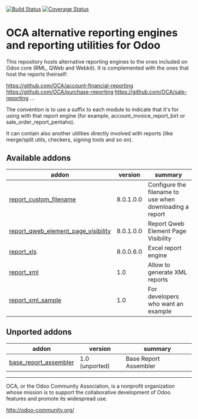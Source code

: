 [![Build Status](https://travis-ci.org/OCA/reporting-engine.svg?branch=8.0)](https://travis-ci.org/OCA/reporting-engine)
[![Coverage Status](https://img.shields.io/coveralls/OCA/reporting-engine.svg)](https://coveralls.io/r/OCA/reporting-engine?branch=8.0)

OCA alternative reporting engines and reporting utilities for Odoo
==================================================================

This repository hosts alternative reporting engines to the ones included on Odoo core (RML, QWeb and Webkit). It is complemented with the ones that host the reports theirself:

https://github.com/OCA/account-financial-reporting
https://github.com/OCA/purchase-reporting
https://github.com/OCA/sale-reporting
...

The convention is to use a suffix to each module to indicate that it's for using with that report engine (for example, account_invoice_report_birt or sale_order_report_pentaho).

It can contain also another utilities directly involved with reports (like merge/split utils, checkers, signing tools and so on).

[//]: # (addons)
Available addons
----------------
addon | version | summary
--- | --- | ---
[report_custom_filename](report_custom_filename/) | 8.0.1.0.0 | Configure the filename to use when downloading a report
[report_qweb_element_page_visibility](report_qweb_element_page_visibility/) | 8.0.1.0.0 | Report Qweb Element Page Visibility
[report_xls](report_xls/) | 8.0.0.6.0 | Excel report engine
[report_xml](report_xml/) | 1.0 | Allow to generate XML reports
[report_xml_sample](report_xml_sample/) | 1.0 | For developers who want an example

Unported addons
---------------
addon | version | summary
--- | --- | ---
[base_report_assembler](base_report_assembler/) | 1.0 (unported) | Base Report Assembler

[//]: # (end addons)

----

OCA, or the Odoo Community Association, is a nonprofit organization whose 
mission is to support the collaborative development of Odoo features and 
promote its widespread use.

http://odoo-community.org/
